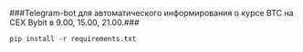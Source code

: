 ###Telegram-bot для автоматического информирования о курсе BTC на CEX Bybit в 9.00, 15.00, 21.00.###

```pip install -r requirements.txt```

